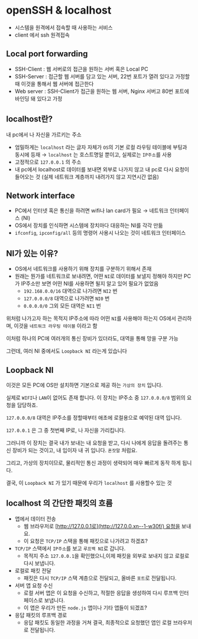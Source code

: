 # openSSH & localhost

- 시스템을 원격에서 접속할 때 사용하는 서비스
- client 에서 ssh 원격접속

## Local port forwarding

- SSH-Client : 웹 서버로의 접근을 원하는 서버 혹은 Local PC
- SSH-Server : 접근할 웹 서버를 담고 있는 서버, 22번 포트가 열려 있다고 가정할 때 이것을 통해서 웹 서버에 접근한다
- Web server : SSH-Client가 접근을 원하는 웹 서버, Nginx 서버고 80번 포트에 바인딩 돼 있다고 가정

## localhost란?

내 pc에서 나 자신을 가르키는 주소

- 엄밀하게는 `localhost` 라는 글자 자체가 `OS`의 기본 로컬 라우팅 테이블에 부팅과 동시에 등재 → `localhost` 는 호스트명일 뿐이고, 실제로는 `IP주소`를 사용
- 고정적으로 `127.0.0.1` 의 주소
- 내 pc에서 localhost로 데이터를 보내면 외부로 나가지 않고 내 pc로 다시 요청이 들어오는 것 (실제 네트워크 계층까지 내려가지 않고 지연시간 없음)

## Network interface

- PC에서 인터넷 혹은 통신을 하려면 wifi나 lan card가 필요
  → 네트워크 인터페이스 (NI)
- OS에서 장치를 인식하면 시스템에 장치마다 대응하는 NI를 각각 만듦
- `ifconfig`, `ipconfig/all` 등의 명령어 사용시 나오는 것이 네트워크 인터페이스

## NI가 있는 이유?

- OS에서 네트워크를 사용하기 위해 장치를 구분하기 위해서 존재
- 원래는 뭔가를 네트워크로 보내려면, 어떤 `NI`로 데이터를 보낼지 정해야 하지만 PC가 IP주소만 보면 어떤 NI를 사용하면 될지 알고 있어 필요가 없었음
  - `192.168.0.0/16` 대역으로 나가려면 `NI2` 번
  - `127.0.0.0/8` 대역으로 나가려면 `NI0` 번
  - `0.0.0.0/0` 그외 모든 대역은 `NI1` 번

위처럼 나가고자 하는 목적지 IP주소에 따라 어떤 `NI`를 사용해야 하는지 OS에서 관리하며, 이것을 `네트워크 라우팅 테이블` 이라고 함

이처럼 하나의 PC에 여러개의 통신 장비가 있더라도, 대역을 통해 망을 구분 가능

그런데, 여러 NI 중에서도 `Loopback NI` 라는게 있습니다

## Loopback NI

이것은 모든 PC에 OS만 설치하면 기본으로 제공 하는 `가상의 장치` 입니다.

실제로 `WIFI`나 `LAN`이 없어도 존재 합니다. 이 장치는 IP주소 중 `127.0.0.0/8` 범위의 요청을 담당하죠.

`127.0.0.0/8` 대역은 IP주소를 정할때부터 애초에 로컬용으로 예약된 대역 입니다.

`127.0.0.1` 은 그 중 첫번째 IP로, 나 자신을 가리킵니다.

그러니까 이 장치는 결국 내가 보내는 내 요청을 받고, 다시 나에게 응답을 돌려주는 통신 장비가 되는 것이고, 내 입이자 내 귀 입니다. `혼잣말` 처럼요.

그리고, 가상의 장치이므로, 물리적인 통신 과정이 생략되어 매우 빠르게 동작 하게 됩니다.

결국, 이 `Loopback NI` 가 있기 때문에 우리가 `localhost` 를 사용할수 있는 것

## localhost 의 간단한 패킷의 흐름

- 앱에서 데이터 전송
  - 웹 브라우저로 [http://127.0.0.1로](http://127.0.0.xn--1-w30f/) 요청을 보내요.
  - 이 요청은 `TCP/IP` 스택을 통해 패킷으로 나가려고 하겠죠?
- `TCP/IP` 스택에서 `IP주소`를 보고 `루프백 NI`로 갑니다.
  - 목적지 주소 `127.0.0.1`을 확인했으니,이제 패킷을 외부로 보내지 않고 로컬로 다시 보냅니다.
- 로컬로 패킷 전달
  - 패킷은 다시 `TCP/IP` 스택 계층으로 전달되고, 올바른 `포트`로 전달됩니다.
- 서버 앱 요청 수신
  - 로컬 서버 앱은 이 요청을 수신하고, 적절한 응답을 생성하여 다시 루프백 인터페이스로 보냅니다.
  - 이 앱은 우리가 만든 `node.js` 앱이나 기타 앱들이 되겠죠?
- 응답 패킷의 루프백 경로
  - 응답 패킷도 동일한 과정을 거쳐 결국, 최종적으로 요청했던 앱인 로컬 브라우저로 전달됩니다.
